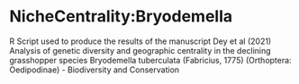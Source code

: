# NicheCentrality:Bryodemella

R Script used to produce the results of the manuscript Dey et al (2021) Analysis of genetic diversity and geographic centrality in the declining
grasshopper species Bryodemella tuberculata (Fabricius, 1775) (Orthoptera: Oedipodinae) - Biodiversity and Conservation

